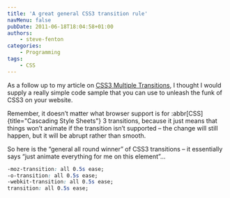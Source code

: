 ```yaml
---
title: 'A great general CSS3 transition rule'
navMenu: false
pubDate: 2011-06-18T18:04:58+01:00
authors:
    - steve-fenton
categories:
    - Programming
tags:
    - CSS
---
```


As a follow up to my article on [CSS3 Multiple Transitions](/blog/2011/05/css3-transitions-and-multiple-transitions/), I thought I would supply a really simple code sample that you can use to unleash the funk of CSS3 on your website.

Remember, it doesn’t matter what browser support is for :abbr[CSS]{title="Cascading Style Sheets"} 3 transitions, because it just means that things won’t animate if the transition isn’t supported – the change will still happen, but it will be abrupt rather than smooth.

So here is the “general all round winner” of CSS3 transitions – it essentially says “just animate everything for me on this element”…

```css
-moz-transition: all 0.5s ease;
-o-transition: all 0.5s ease;
-webkit-transition: all 0.5s ease;
transition: all 0.5s ease;
```
